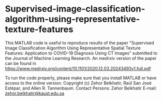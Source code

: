 # Supervised-image-classification-algorithm-using-representative-texture-features
This MATLAB code is useful to reproduce results of the paper "Supervised Image Classification Algorithm Using Representative Spatial Texture Features: Application
to COVID-19 Diagnosis Using CT Images" submitted to the Journal of Machine Learning Research. An medrxiv version of the paper can be found in https://www.medrxiv.org/content/10.1101/2020.12.03.20243493v1.full.pdf

To run the code properly, please make sure that you install MATLAB or have access to the online version.
Copyright (c) Zehor Belkhatir, Raúl San José Estépar, and Allen R. Tannenbaum.
Contact Persons: Zehor Belkhatir
E-mail: zehor.belkhatir@kaust.edu.sa

